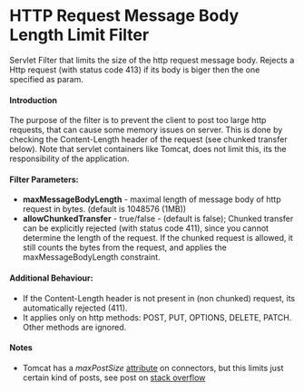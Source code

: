 # HTTP Request Message Body Length Limit Filter

Servlet Filter that limits the size of the http request message body.
Rejects a Http request (with status code 413) if its body is biger then the one specified as param.

#### Introduction
The purpose of the filter is to prevent the client to post too large http requests, that can cause some memory issues on server. This is done by checking the Content-Length header of the request (see chunked transfer below). Note that servlet containers like Tomcat, does not limit this, its the responsibility of the application.

#### Filter Parameters:
- **maxMessageBodyLength** - maximal length of message body of http request in bytes. (default is 1048576 (1MB))
- **allowChunkedTransfer** - true/false - (default is false); Chunked transfer can be explicitly rejected (with status code 411), since you cannot determine the length of the request. If the chunked request is allowed, it still counts the bytes from the request, and applies the maxMessageBodyLength constraint.

#### Additional Behaviour:
- If the Content-Length header is not present in (non chunked) request, its automatically rejected (411).
- It applies only on http methods: POST, PUT, OPTIONS, DELETE, PATCH. Other methods are ignored.

#### Notes
- Tomcat has a *maxPostSize* [attribute](https://tomcat.apache.org/tomcat-8.0-doc/config/http.html) on connectors, but this limits just certain kind of posts, see post on [stack overflow](http://stackoverflow.com/questions/14075287/does-maxpostsize-apply-to-multipart-form-data-file-uploads)